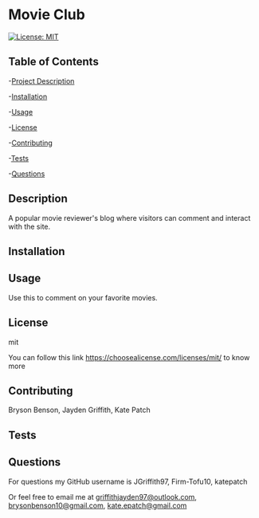 
# Movie Club

[![License: MIT](https://img.shields.io/badge/License-MIT-yellow.svg)](https://opensource.org/licenses/MIT)

## Table of Contents

  -[Project Description](#Description)

  -[Installation](#Installation)

  -[Usage](#Usage)

  -[License](#License)

  -[Contributing](#Contributing)

  -[Tests](#Tests)

  -[Questions](#Questions)

## Description

A popular movie reviewer's blog where visitors can comment and interact with the site.

## Installation



## Usage

Use this to comment on your favorite movies.

## License

mit

You can follow this link <https://choosealicense.com/licenses/mit/> to know more

## Contributing

Bryson Benson, Jayden Griffith, Kate Patch

## Tests



## Questions

For questions my GitHub username is JGriffith97, Firm-Tofu10, katepatch

Or feel free to email me at griffithjayden97@outlook.com, brysonbenson10@gmail.com, kate.epatch@gmail.com
